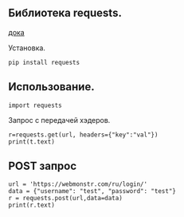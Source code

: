 ## Библиотека requests.

[дока](https://2.python-requests.org//en/master/)

Установка.

    pip install requests

## Использование.

    import requests

Запрос с передачей хэдеров.

    r=requests.get(url, headers={"key":"val"})
    print(t.text)

## POST запрос

    url = 'https://webmonstr.com/ru/login/'
    data = {"username": "test", "password": "test"}
    r = requests.post(url,data=data)
    print(r.text)


























